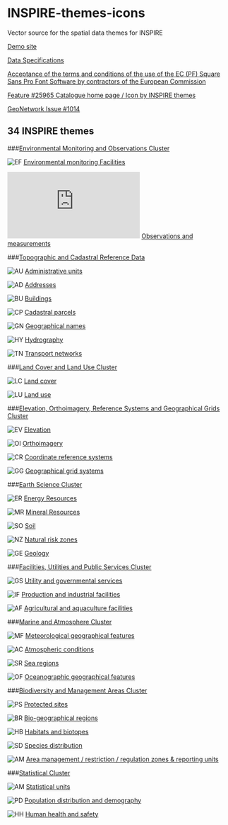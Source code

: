 # INSPIRE-themes-icons
Vector source for the spatial data themes for INSPIRE

<head>
	<link rel="stylesheet" href="style.css">
	<link rel="stylesheet" href="labels.css">
</head>


[Demo site](http://geocat.github.io/INSPIRE-themes-icons/)

[Data Specifications](http://inspire.ec.europa.eu/index.cfm/pageid/2/list/7)

[Acceptance of the terms and conditions of the use of the EC (PF) Square Sans Pro Font Software by contractors of the European Commission](http://ec.europa.eu/dgs/communication/services/visual_identity/pdf/font-form_en.pdf)

[Feature #25965 Catalogue home page / Icon by INSPIRE themes](https://taskman.eionet.europa.eu/issues/25965)

[GeoNetwork Issue #1014](https://github.com/geonetwork/core-geonetwork/issues/1014)

34 INSPIRE themes
-----

###[Environmental Monitoring and Observations Cluster](https://themes.jrc.ec.europa.eu/groups/profile/207/environmental-monitoring-and-observations-cluster)

![EF](https://themes.jrc.ec.europa.eu/imagen/20_IconAcronym_EF.png) [Environmental monitoring Facilities](https://themes.jrc.ec.europa.eu/groups/profile/1805/environmental-monitoring-facilities)

![OM](https://themes.jrc.ec.europa.eu/mod/ckeditor_extended/pages/thumbnail.php?guid=2059&name=iconOM_ls.png&site_guid=1) [Observations and measurements](https://themes.jrc.ec.europa.eu/groups/profile/1809/observations-and-measurements)

###[Topographic and Cadastral Reference Data](https://themes.jrc.ec.europa.eu/groups/profile/209/topographic-and-cadastral-reference-data)

<div class="ii-box acr au">
  <div class="icon"><span class="ii-au"></span></div>
  <div class="label"></div>
</div>

![AU](https://themes.jrc.ec.europa.eu/imagen/4_IconAcronym_AU.png) [Administrative units](https://themes.jrc.ec.europa.eu/groups/profile/1841/administrative-units)

![AD](https://themes.jrc.ec.europa.eu/imagen/5_IconAcronym_AD.png) [Addresses](https://themes.jrc.ec.europa.eu/groups/profile/1849/addresses)

![BU](https://themes.jrc.ec.europa.eu/imagen/15_IconAcronym_BU.png) [Buildings](https://themes.jrc.ec.europa.eu/groups/profile/1853/buildings)

![CP](https://themes.jrc.ec.europa.eu/imagen/6_IconAcronym_CP.png) [Cadastral parcels](https://themes.jrc.ec.europa.eu/groups/profile/1845/cadastral-parcels)

![GN](https://themes.jrc.ec.europa.eu/imagen/3_IconAcronym_GN.png) [Geographical names](https://themes.jrc.ec.europa.eu/groups/profile/1837/geographical-names)

![HY](https://themes.jrc.ec.europa.eu/imagen/8_IconAcronym_HY.png) [Hydrography](https://themes.jrc.ec.europa.eu/groups/profile/1833/hydrography)

![TN](https://themes.jrc.ec.europa.eu/imagen/7_IconAcronym_TN.png) [Transport networks](https://themes.jrc.ec.europa.eu/groups/profile/1857/transport-networks)

###[Land Cover and Land Use Cluster](https://themes.jrc.ec.europa.eu/groups/profile/205/land-cover-and-land-use-cluster)

![LC](https://themes.jrc.ec.europa.eu/groupicon/1767/large/1417866817.jpg) [Land cover](https://themes.jrc.ec.europa.eu/groups/profile/1767/land-cover)

![LU](https://themes.jrc.ec.europa.eu/groupicon/1712/large/1417866700.jpg) [Land use](https://themes.jrc.ec.europa.eu/groups/profile/1712/land-use)

###[Elevation, Orthoimagery, Reference Systems and Geographical Grids Cluster](https://themes.jrc.ec.europa.eu/groups/profile/206/elevation-orthoimagery-reference-systems-geographical-grids)

![EV](https://themes.jrc.ec.europa.eu/groupicon/1793/large/1415628798.jpg) [Elevation](https://themes.jrc.ec.europa.eu/groups/profile/1793/elevation)

![OI](https://themes.jrc.ec.europa.eu/groupicon/1797/large/1415628760.jpg) [Orthoimagery](https://themes.jrc.ec.europa.eu/groups/profile/1797/orthoimagery)

![CR](https://themes.jrc.ec.europa.eu/groupicon/1958/large/1415627815.jpg) [Coordinate reference systems](https://themes.jrc.ec.europa.eu/groups/profile/1958/coordinate-reference-systems)

![GG](https://themes.jrc.ec.europa.eu/groupicon/1801/large/1415627896.jpg) [Geographical grid systems](https://themes.jrc.ec.europa.eu/groups/profile/1801/geographical-grid-systems)

###[Earth Science Cluster](https://themes.jrc.ec.europa.eu/groups/profile/131/geology-soil-natural-risk-zones-mineral-resources-energy-resources)

![ER](https://themes.jrc.ec.europa.eu/imagen/33_IconAcronym_ER.png) [Energy Resources](https://themes.jrc.ec.europa.eu/groups/profile/1829/energy-resources)

![MR](https://themes.jrc.ec.europa.eu/groupicon/1825/large/1416933959.jpg) [Mineral Resources](https://themes.jrc.ec.europa.eu/groups/profile/1825/mineral-resources)

![SO](https://themes.jrc.ec.europa.eu/imagen/16_IconAcronym_SO.png) [Soil](https://themes.jrc.ec.europa.eu/groups/profile/1821/soil)

![NZ](https://themes.jrc.ec.europa.eu/imagen/25_IconAcronym_AZ.png) [Natural risk zones](https://themes.jrc.ec.europa.eu/groups/profile/1817/natural-risk-zones)

![GE](https://themes.jrc.ec.europa.eu/imagen/13_IconAcronym_GE.png) [Geology](https://themes.jrc.ec.europa.eu/groups/profile/1813/geology)

###[Facilities, Utilities and Public Services Cluster](https://themes.jrc.ec.europa.eu/groups/profile/208/facilities-utilities-and-public-services-pf-af-us)

![GS](https://themes.jrc.ec.europa.eu/groupicon/1789/large/1415784541.jpg) [Utility and governmental services](https://themes.jrc.ec.europa.eu/groups/profile/1789/utility-and-governmental-services)

![IF](https://themes.jrc.ec.europa.eu/groupicon/1785/large/1415784653.jpg) [Production and industrial facilities](https://themes.jrc.ec.europa.eu/groups/profile/1785/production-and-industrial-facilities)

![AF](https://themes.jrc.ec.europa.eu/groupicon/1781/large/1415784740.jpg) [Agricultural and aquaculture facilities](https://themes.jrc.ec.europa.eu/groups/profile/1781/agricultural-and-aquaculture-facilities)

###[Marine and Atmosphere Cluster](https://themes.jrc.ec.europa.eu/groups/profile/213/marine-and-atmosphere-cluster)

![MF](https://themes.jrc.ec.europa.eu/imagen/27_IconAcronym_MF.png) [Meteorological geographical features](https://themes.jrc.ec.europa.eu/groups/profile/1867/meteorological-geographical-features)

![AC](https://themes.jrc.ec.europa.eu/imagen/26_IconAcronym_AC.png) [Atmospheric conditions](https://themes.jrc.ec.europa.eu/groups/profile/1865/atmospheric-conditions)

![SR](https://themes.jrc.ec.europa.eu/imagen/29_IconAcronym_SR.png) [Sea regions](https://themes.jrc.ec.europa.eu/groups/profile/1863/sea-regions)

![OF](https://themes.jrc.ec.europa.eu/imagen/28_IconAcronym_OF.png) [Oceanographic geographical features](https://themes.jrc.ec.europa.eu/groups/profile/1859/oceanographic-features)

###[Biodiversity and Management Areas Cluster](https://themes.jrc.ec.europa.eu/groups/profile/214/biodiversity-and-management-areas-cluster)

![PS](https://themes.jrc.ec.europa.eu/imagen/9_IconAcronym_PS.png) [Protected sites](https://themes.jrc.ec.europa.eu/groups/profile/1737/protected-sites)

![BR](https://themes.jrc.ec.europa.eu/imagen/30_IconAcronym_BR.png) [Bio-geographical regions](https://themes.jrc.ec.europa.eu/groups/profile/1762/bio-geographical-regions)

![HB](https://themes.jrc.ec.europa.eu/imagen/31_IconAcronym_HB.png) [Habitats and biotopes](https://themes.jrc.ec.europa.eu/groups/profile/1757/habitats-and-biotopes)

![SD](https://themes.jrc.ec.europa.eu/imagen/32_IconAcronym_SD.png) [Species distribution](https://themes.jrc.ec.europa.eu/groups/profile/2017/species-distribution)

![AM](https://themes.jrc.ec.europa.eu/imagen/24_IconAcronym_AM.png) [Area management / restriction / regulation zones & reporting units](https://themes.jrc.ec.europa.eu/groups/profile/1746/area-management-restriction-regulation-zones-reporting-units)

###[Statistical Cluster](https://themes.jrc.ec.europa.eu/groups/profile/45/statistical-units-population-distribution-human-health-and-safety)

![AM](https://themes.jrc.ec.europa.eu/imagen/14_IconAcronym_SU.png) [Statistical units](https://themes.jrc.ec.europa.eu/groups/profile/1749/statistical-units-su)

![PD](https://themes.jrc.ec.europa.eu/imagen/23_IconAcronym_PD.png) [Population distribution and demography](https://themes.jrc.ec.europa.eu/groups/profile/1772/population-distribution-demography-pd)

![HH](https://themes.jrc.ec.europa.eu/imagen/18_IconAcronym_HH.png) [Human health and safety](https://themes.jrc.ec.europa.eu/groups/profile/1777/human-health-and-safety-hh)
